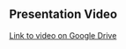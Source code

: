 ## Presentation Video

[Link to video on Google Drive](https://drive.google.com/file/d/1kioNCs06N0PkEMusthmY5r6FyZaPt42z/view?usp=sharing)
